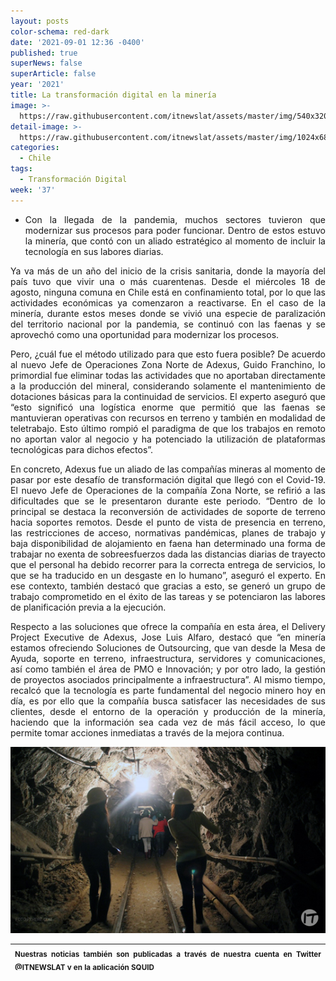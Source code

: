 ```yaml
---
layout: posts
color-schema: red-dark
date: '2021-09-01 12:36 -0400'
published: true
superNews: false
superArticle: false
year: '2021'
title: La transformación digital en la minería
image: >-
  https://raw.githubusercontent.com/itnewslat/assets/master/img/540x320/Mineria-Obreros-p.jpg
detail-image: >-
  https://raw.githubusercontent.com/itnewslat/assets/master/img/1024x680/Mineria-Obreros-g.jpg
categories:
  - Chile
tags:
  - Transformación Digital
week: '37'
---
```

<ul style="text-align: justify;">
	<li>Con la llegada de la pandemia, muchos sectores tuvieron que modernizar sus procesos para poder funcionar. Dentro de estos estuvo la minería, que contó con un aliado estratégico al momento de incluir la tecnología en sus labores diarias.</li>
</ul>
<p style="text-align: justify;">Ya va más de un año del inicio de la crisis sanitaria, donde la mayoría del país tuvo que vivir una o más cuarentenas. Desde el miércoles 18 de agosto, ninguna comuna en Chile está en confinamiento total, por lo que las actividades económicas ya comenzaron a reactivarse. En el caso de la minería, durante estos meses donde se vivió una especie de paralización del territorio nacional por la pandemia, se continuó con las faenas y se aprovechó como una oportunidad para modernizar los procesos.</p>
<p style="text-align: justify;">Pero, ¿cuál fue el método utilizado para que esto fuera posible? De acuerdo al nuevo Jefe de Operaciones Zona Norte de Adexus, Guido Franchino, lo primordial fue eliminar todas las actividades que no aportaban directamente a la producción del mineral, considerando solamente el mantenimiento de dotaciones básicas para la continuidad de servicios. El experto aseguró que “esto significó una logística enorme que permitió que las faenas se mantuvieran operativas con recursos en terreno y también en modalidad de teletrabajo. Esto último rompió el paradigma de que los trabajos en remoto no aportan valor al negocio y ha potenciado la utilización de plataformas tecnológicas para dichos efectos”.</p>
<p style="text-align: justify;">En concreto, Adexus fue un aliado de las compañías mineras al momento de pasar por este desafío de transformación digital que llegó con el Covid-19. El nuevo Jefe de Operaciones de la compañía Zona Norte, se refirió a las dificultades que se le presentaron durante este periodo. “Dentro de lo principal se destaca la reconversión de actividades de soporte de terreno hacia soportes remotos. Desde el punto de vista de presencia en terreno, las restricciones de acceso, normativas pandémicas, planes de trabajo y baja disponibilidad de alojamiento en faena han determinado una forma de trabajar no exenta de sobreesfuerzos dada las distancias diarias de trayecto que el personal ha debido recorrer para la correcta entrega de servicios, lo que se ha traducido en un desgaste en lo humano”, aseguró el experto. En ese contexto, también destacó que gracias a esto, se generó un grupo de trabajo comprometido en el éxito de las tareas y se potenciaron las labores de planificación previa a la ejecución.</p>
<p style="text-align: justify;">Respecto a las soluciones que ofrece la compañía en esta área, el Delivery Project Executive de Adexus, Jose Luis Alfaro, destacó que “en minería estamos ofreciendo Soluciones de Outsourcing, que van desde la Mesa de Ayuda, soporte en terreno, infraestructura, servidores y comunicaciones, así como también el área de PMO e Innovación; y por otro lado, la gestión de proyectos asociados principalmente a infraestructura”. Al mismo tiempo, recalcó que la tecnología es parte fundamental del negocio minero hoy en día, es por ello que la compañía busca satisfacer las necesidades de sus clientes, desde el entorno de la operación y producción de la minería, haciendo que la información sea cada vez de más fácil acceso, lo que permite tomar acciones inmediatas a través de la mejora continua.</p>

![](https://raw.githubusercontent.com/itnewslat/assets/master/img/540x320/Mineria-Obreros-p.jpg)

<table style="height: 42px;" width="569">
<tbody>
<tr>
<td style="text-align: justify;"><sub><strong>Nuestras noticias también son publicadas a través de nuestra cuenta en Twitter <a href="https://twitter.com/itnewslat?lang=es">@ITNEWSLAT</a> y en la aplicación <a href="https://squidapp.co/en/">SQUID</a></strong></sub></td>
</tr>
</tbody>
</table>
